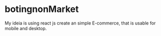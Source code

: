 # botingnonMarket
My ideia is using react js create an simple E-commerce, that is usable for mobile and desktop.
